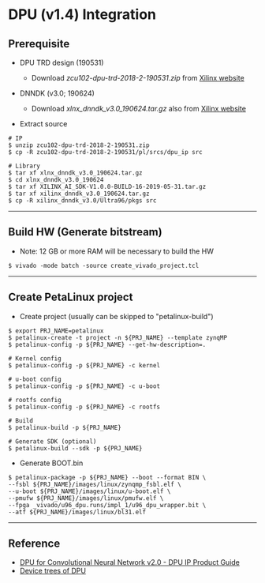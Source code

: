 # DPU (v1.4) Integration

## Prerequisite

- DPU TRD design (190531)
  - Download _zcu102-dpu-trd-2018-2-190531.zip_ from [Xilinx website](https://www.xilinx.com/products/design-tools/ai-inference/ai-developer-hub.html#edge)

- DNNDK (v3.0; 190624)
  - Download _xlnx_dnndk_v3.0_190624.tar.gz_ also from [Xilinx website](https://www.xilinx.com/products/design-tools/ai-inference/ai-developer-hub.html#edge)

- Extract source

```shell-session
# IP
$ unzip zcu102-dpu-trd-2018-2-190531.zip
$ cp -R zcu102-dpu-trd-2018-2-190531/pl/srcs/dpu_ip src

# Library
$ tar xf xlnx_dnndk_v3.0_190624.tar.gz
$ cd xlnx_dnndk_v3.0_190624
$ tar xf XILINX_AI_SDK-V1.0.0-BUILD-16-2019-05-31.tar.gz
$ tar xf xilinx_dnndk_v3.0_190624.tar.gz
$ cp -R xilinx_dnndk_v3.0/Ultra96/pkgs src
```

***

## Build HW (Generate bitstream)

- Note: 12 GB or more RAM will be necessary to build the HW

```shell-session
$ vivado -mode batch -source create_vivado_project.tcl
```

***

## Create PetaLinux project

- Create project (usually can be skipped to "petalinux-build")

```shell-session
$ export PRJ_NAME=petalinux
$ petalinux-create -t project -n ${PRJ_NAME} --template zynqMP
$ petalinux-config -p ${PRJ_NAME} --get-hw-description=.

# Kernel config
$ petalinux-config -p ${PRJ_NAME} -c kernel

# u-boot config
$ petalinux-config -p ${PRJ_NAME} -c u-boot

# rootfs config
$ petalinux-config -p ${PRJ_NAME} -c rootfs

# Build
$ petalinux-build -p ${PRJ_NAME}

# Generate SDK (optional)
$ petalinux-build --sdk -p ${PRJ_NAME}
```

- Generate BOOT.bin

```shell-session
$ petalinux-package -p ${PRJ_NAME} --boot --format BIN \
--fsbl ${PRJ_NAME}/images/linux/zynqmp_fsbl.elf \
--u-boot ${PRJ_NAME}/images/linux/u-boot.elf \
--pmufw ${PRJ_NAME}/images/linux/pmufw.elf \
--fpga _vivado/u96_dpu.runs/impl_1/u96_dpu_wrapper.bit \
--atf ${PRJ_NAME}/images/linux/bl31.elf
```

***

## Reference

- [DPU for Convolutional Neural Network v2.0 - DPU IP Product Guide](https://www.xilinx.com/support/documentation/ip_documentation/dpu/v2_0/pg338-dpu.pdf)
- [Device trees of DPU](https://forums.xilinx.com/t5/Deephi-DNNDK/Device-trees-of-DPU/m-p/953420)

